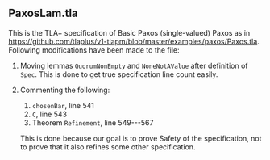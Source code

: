 ## PaxosLam.tla
This is the TLA+ specification of Basic Paxos (single-valued) Paxos as in
<https://github.com/tlaplus/v1-tlapm/blob/master/examples/paxos/Paxos.tla>.
Following modifications have been made to the file:

1. Moving lemmas `QuorumNonEmpty` and `NoneNotAValue` after definition of
   `Spec`. This is done to get true specification line count easily.
      
2. Commenting the following:
     1. `chosenBar`, line 541
     2. `C`, line 543
     3. Theorem `Refinement`, line 549---567
      
   This is done because our goal is to prove Safety of the specification,
   not to prove that it also refines some other specification.
